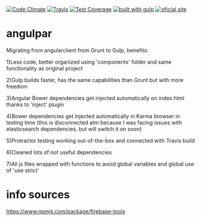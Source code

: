 [![Code Climate](https://codeclimate.com/github/sloppylopez/angulpar/badges/gpa.svg)](https://codeclimate.com/github/sloppylopez/angulpar)
[![Travis](https://travis-ci.org/sloppylopez/angulpar.svg)](https://travis-ci.org/sloppylopez/angulpar)
[![Test Coverage](https://codeclimate.com/github/sloppylopez/angulpar/badges/coverage.svg)](https://codeclimate.com/github/sloppylopez/angulpar/coverage)
[![built with gulp](https://raw.github.com/cyparu/artwork/master/builtwith.png)](http://gulpjs.com)
[![oficial site](https://img.shields.io/badge/sloppy-lopez-pink.svg)](http://sloppylopez.com)


# angulpar
Migrating from angularclient from Grunt to Gulp, benefits:

  1)Less code, better organized using 'components' folder and same functionality as original project
  
  2)Gulp builds faster, has the same capabilities than Grunt but with more freedom
  
  3)Angular Bower dependencies get injected automatically on index.html thanks to 'inject' plugin
  
  4)Bower dependencies get injected automatically in Karma browser in testing time (this is disconnected atm
  because I was facing issues with elasticsearch dependencies, but will switch it on soon)
  
  5)Protractor testing working out-of-the-box and connected with Travis build
  
  6)Cleaned lots of not useful dependencies
  
  7)All js files wrapped with functions to avoid global variables and global use of 'use strict'
  
# info sources
https://www.npmjs.com/package/firebase-tools
  

